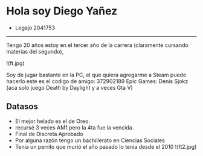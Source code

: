 # Hola soy Diego Yañez
- Legajo 2041753
-----------------------

Tengo 20 años estoy en el tercer año de la carrera (claramente cursando materias del segundo), 

!(ft.jpg)

Soy de jugar bastante en la PC, el que quiera agregarme a Steam puede hacerlo este es el codigo de amigo: 372902189
Epic Games: Denis Sjokz (aca solo juego Death by Daylight y a veces Gta V)

## Datasos
* El mejor helado es el de Oreo.
* recursé 3 veces AM1 pero la 4ta fue la vencida.
* Final de Discreta Aprobado
* Por alguna razón tengo un bachillerato en Ciencias Sociales
* Tenia un perrito que murió el año pasado lo tenia desde el 2010 !(ft2.jpg)




